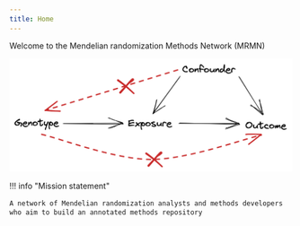 ```yaml
---
title: Home
---
```


Welcome to the Mendelian randomization Methods Network (MRMN)

![Directed acyclic graph representing the instrumental variable core conditions underlying the Mendelian randomization approach.](img/mr-dag-violations.excalidraw.png)

!!! info "Mission statement"

    A network of Mendelian randomization analysts and methods developers who aim to build an annotated methods repository
